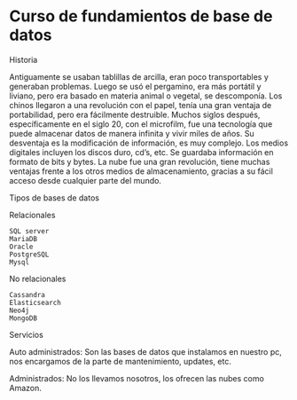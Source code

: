 # Curso de fundamientos de base de datos 


Historia

Antiguamente se usaban tablillas de arcilla, eran poco transportables y generaban problemas.
    Luego se usó el pergamino, era más portátil y liviano, pero era basado en materia animal o vegetal, se descomponía.
    Los chinos llegaron a una revolución con el papel, tenía una gran ventaja de portabilidad, pero era fácilmente destruible.
    Muchos siglos después, específicamente en el siglo 20, con el microfilm, fue una tecnología que puede almacenar datos de manera infinita y vivir miles de años. Su desventaja es la modificación de información, es muy complejo.
    Los medios digitales incluyen los discos duro, cd’s, etc. Se guardaba información en formato de bits y bytes.
    La nube fue una gran revolución, tiene muchas ventajas frente a los otros medios de almacenamiento, gracias a su fácil acceso desde cualquier parte del mundo.

Tipos de bases de datos

Relacionales

    SQL server
    MariaDB
    Oracle
    PostgreSQL
    Mysql

No relacionales

    Cassandra
    Elasticsearch
    Neo4j
    MongoDB

Servicios

Auto administrados: Son las bases de datos que instalamos en nuestro pc, nos encargamos de la parte de mantenimiento, updates, etc.

Administrados: No los llevamos nosotros, los ofrecen las nubes como Amazon.

